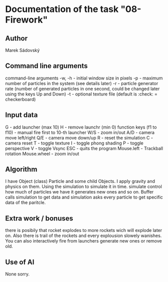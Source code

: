 # Documentation of the task "08-Firework"

## Author
Marek Sádovský

## Command line arguments
command-line arguments
-w, -h - initial window size in pixels
-p - maximum number of particles in the system (see details later)
-r - particle generator rate (number of generated particles in one second, could be changed later using the keys Up and Down)
-t - optional texture file (default is :check: = checkerboard)


## Input data
G - add launcher (max 10)
H - remove launchr (min 0)
function keys (f1 to f10) - manual fire first to 10-th launcher
W/S - zoom in/out
A/D - camera move left/right
Q/E - camera move down/up
R - reset the simulation
C - camera reset
T - toggle texture
I - toggle phong shading
P - toggle perspective
V - toggle Vsync
ESC - quits the program
Mouse.left - Trackball rotation
Mouse.wheel - zoom in/out

## Algorithm
I have Object (class) Particle and some child Objects. I apply gravity and physics on them. Using the simulation to simulate it in time.
simulate control how much of particles we have it generates new ones and so on. Buffer calls simulation to get data and simulation asks 
every particle to get specific data of the paritcle.


## Extra work / bonuses
there is posibily that rocket explodes to more rockets wich will explode later on. Also there is trail of the rockets and every explousion 
slowely wanishes. You can also interactively fire from launchers generate new ones or remove old.

## Use of AI
None sorry.

